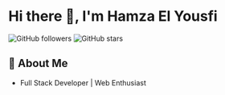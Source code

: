 # Hi there 👋, I'm Hamza El Yousfi

![GitHub followers](https://img.shields.io/github/followers/hamzaelyousfi?style=social)
![GitHub stars](https://img.shields.io/github/stars/hamzaelyousfi?style=social)

## 🌟 About Me

- Full Stack Developer | Web Enthusiast
